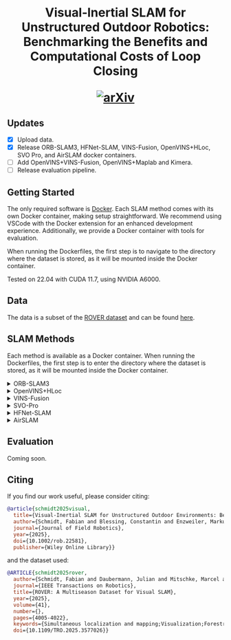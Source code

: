 
<h1 align="center">
  Visual‐Inertial SLAM for Unstructured Outdoor Robotics: Benchmarking the Benefits and Computational Costs of Loop Closing

  [![arXiv](https://img.shields.io/badge/arXiv-2408.01716-b31b1b.svg?style=plastic)](https://arxiv.org/abs/2408.01716)
  
</h1>

## Updates

- [x] Upload data.
- [x] Release ORB-SLAM3, HFNet-SLAM, VINS-Fusion, OpenVINS+HLoc, SVO Pro, and AirSLAM docker containers. 
- [ ] Add OpenVINS+VINS-Fusion, OpenVINS+Maplab and Kimera.
- [ ] Release evaluation pipeline.

## Getting Started
The only required software is [Docker](https://www.docker.com/). Each SLAM method comes with its own Docker container, making setup straightforward. We recommend using VSCode with the Docker extension for an enhanced development experience. Additionally, we provide a Docker container with tools for evaluation.

When running the Dockerfiles, the first step is to navigate to the directory where the dataset is stored, as it will be mounted inside the Docker container.

Tested on 22.04 with CUDA 11.7, using NVIDIA A6000.

## Data
The data is a subset of the [ROVER dataset](https://iis-esslingen.github.io/rover/) and can be found [here](https://fdm.hs-esslingen.de/schmidt2025visual/).

## SLAM Methods
Each method is available as a Docker container. When running the Dockerfiles, the first step is to enter the directory where the dataset is stored, as it will be mounted inside the Docker container.


<details><summary>ORB-SLAM3</summary>

We are using [our fork](https://github.com/iis-esslingen/ORB-SLAM3) of the [ORB-SLAM3 ROS Wrapper](https://github.com/thien94/orb_slam3_ros) implementation. 

To launch the application:

```bash
roslaunch orb_slam3_ros <launch_file> \
    do_bag:=<do_bag> bag:=<bag> \
    do_save_traj:=<do_save_traj> \
    traj_file_name:=<traj_file_name> \
    do_lc:=<enable_loop_closing> \
    do_save_resource:=<do_save_traj> \
    resource_file_name:=<traj_file_name> 
```

#### Parameters:

- `launch_file`: Specifies the launch file to use. Choices include:
    - `rover_mono-inertial_t265_internal.launch`: To launch monocular mode.
    - `rover_stereo-inertial_t265_internal.launch`: To launch RGBD mode.

- `do_bag`: *(Optional)* Specifies whether to replay a bag. Set to either:
    - `true`: To replay a bag.
    - `false`: To not replay a bag.

- `bag`: *(Optional)* Specifies the path to the rosbag file.

- `do_save_traj`: *(Optional)* Specifies whether to save a predicted trajectory. Set to either:
    - `true`: To save the trajectory.
    - `false`: To not save the trajectory.

- `traj_file_name`: *(Optional)* Specifies the file path where the estimated trajectory should be saved.

- `do_lc`: *(Optional)* Specifies whether to enable loop closing. Set to either:
    - `true`: To enable loop closing.
    - `false`: To disable loop closing.
 
- `do_save_resource`: *(Optional)* Specifies whether to monitor the resource usage. Set to either:
    - `true`: To save the trajectory.
    - `false`: To not save the trajectory.

- `resource_file_name`: *(Optional)* Specifies the file path where the resource usage file should be saved.
 
</details>

<details><summary>OpenVINS+HLoc</summary>

We are using [our fork](https://github.com/iis-esslingen/OpenVINS) of the official [OpenVINS](https://github.com/rpng/open_vins) implementation. 

To launch the application:

```bash
roslaunch ov_msckf rover_stereo-inertial_t265_internal.launch \
    do_bag:=<do_bag> bag:=<bag> \
    do_save_traj:=<do_save_traj> \
    traj_file_name:=<traj_file_name> \
    do_save_resource:=<do_save_traj> \
    resource_file_name:=<traj_file_name> 
```

#### Parameters:

- `do_bag`: *(Optional)* Specifies whether to replay a bag. Set to either:
    - `true`: To replay a bag.
    - `false`: To not replay a bag.

- `bag`: *(Optional)* Specifies the path to the rosbag file.

- `do_save_traj`: *(Optional)* Specifies whether to save a predicted trajectory. Set to either:
    - `true`: To save the trajectory.
    - `false`: To not save the trajectory.

- `traj_file_name`: *(Optional)* Specifies the file path where the estimated trajectory should be saved.

- `do_save_resource`: *(Optional)* Specifies whether to monitor the resource usage. Set to either:
  - `true`: To save the trajectory.
  - `false`: To not save the trajectory.

- `resource_file_name`: *(Optional)* Specifies the file path where the resource usage file should be saved.

</details>

<details><summary>VINS-Fusion</summary>

We are using [our fork](https://github.com/iis-esslingen/VINS-Fusion) of the official [VINS-Fusion](https://github.com/HKUST-Aerial-Robotics/VINS-Fusion) implementation. 

To launch the application:

```bash
roslaunch vins rover_stereo-inertial_t265_internal.launch \
    do_bag:=<do_bag> bag:=<bag> \
    do_save_traj:=<do_save_traj> \
    traj_file_name:=<traj_file_name> \
    do_lc:=<enable_loop_closing> \
    do_save_resource:=<do_save_traj> \
    resource_file_name:=<traj_file_name> 
```

#### Parameters:

- `do_bag`: *(Optional)* Specifies whether to replay a bag. Set to either:
    - `true`: To replay a bag.
    - `false`: To not replay a bag.

- `bag`: *(Optional)* Specifies the path to the rosbag file.

- `do_save_traj`: *(Optional)* Specifies whether to save a predicted trajectory. Set to either:
    - `true`: To save the trajectory.
    - `false`: To not save the trajectory.

- `traj_file_name`: *(Optional)* Specifies the file path where the estimated trajectory should be saved.

- `do_lc`: *(Optional)* Specifies whether to enable loop closing. Set to either:
    - `true`: To enable loop closing.
    - `false`: To disable loop closing.
 
- `do_save_resource`: *(Optional)* Specifies whether to monitor the resource usage. Set to either:
  - `true`: To save the resource usage.
  - `false`: To not save the resource usage.

- `resource_file_name`: *(Optional)* Specifies the file path where the resource usage file should be saved.

</details>

<details><summary>SVO-Pro</summary>

We are using [our fork](https://github.com/iis-esslingen/SVO-Pro) of the official [SVO-Pro](https://github.com/uzh-rpg/rpg_svo_pro_open) implementation. 

To launch the application:

```bash
roslaunch svo_ros rover_stereo-inertial_t265_internal.launch \
    do_bag:=<do_bag> bag:=<bag> \
    do_save_traj:=<do_save_traj> \
    traj_file_name:=<traj_file_name> \
    do_lc:=<enable_loop_closing> \
    do_save_resource:=<do_save_traj> \
    resource_file_name:=<traj_file_name> 
```

#### Parameters:

- `do_bag`: *(Optional)* Specifies whether to replay a bag. Set to either:
    - `true`: To replay a bag.
    - `false`: To not replay a bag.

- `bag`: *(Optional)* Specifies the path to the rosbag file.

- `do_save_traj`: *(Optional)* Specifies whether to save a predicted trajectory. Set to either:
    - `true`: To save the trajectory.
    - `false`: To not save the trajectory.

- `traj_file_name`: *(Optional)* Specifies the file path where the estimated trajectory should be saved.

- `do_lc`: *(Optional)* Specifies whether to enable loop closing. Set to either:
    - `true`: To enable loop closing.
    - `false`: To disable loop closing.
 
- `do_save_resource`: *(Optional)* Specifies whether to monitor the resource usage. Set to either:
  - `true`: To save the resource usage.
  - `false`: To not save the resource usage.

- `resource_file_name`: *(Optional)* Specifies the file path where the resource usage file should be saved.

</details>

<details><summary>HFNet-SLAM</summary>
Coming soon.
</details>

<details><summary>AirSLAM</summary>
Coming soon.
</details>

## Evaluation
Coming soon.

## Citing
If you find our work useful, please consider citing:
```bibtex
@article{schmidt2025visual,
  title={Visual-Inertial SLAM for Unstructured Outdoor Environments: Benchmarking the Benefits and Computational Costs of Loop Closing},
  author={Schmidt, Fabian and Blessing, Constantin and Enzweiler, Markus and Valada, Abhinav},
  journal={Journal of Field Robotics},
  year={2025},
  doi={10.1002/rob.22581},
  publisher={Wiley Online Library}}

```
and the dataset used:
```bibtex
@ARTICLE{schmidt2025rover,
  author={Schmidt, Fabian and Daubermann, Julian and Mitschke, Marcel and Blessing, Constantin and Meyer, Stephan and Enzweiler, Markus and Valada, Abhinav},
  journal={IEEE Transactions on Robotics}, 
  title={ROVER: A Multiseason Dataset for Visual SLAM}, 
  year={2025},
  volume={41},
  number={},
  pages={4005-4022},
  keywords={Simultaneous localization and mapping;Visualization;Forestry;Robots;Lighting;Global navigation satellite system;Benchmark testing;Location awareness;Automobiles;Hands;Benchmark;datasets;simultaneous localization and mapping (SLAM);visual SLAM},
  doi={10.1109/TRO.2025.3577026}}
```

